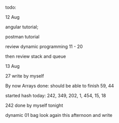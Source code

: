 todo: 

12 Aug


angular tutorial; 

postman tutorial



review dynamic programming 11 - 20 

then review stack and queue



13 Aug

27 write by myself

By now Arrays done: should be able to finish 59, 44

started hash today: 242, 349, 202, 1, 454, 15, 18

242 done by myself tonight

dynamic 01 bag look again this afternoon and write

